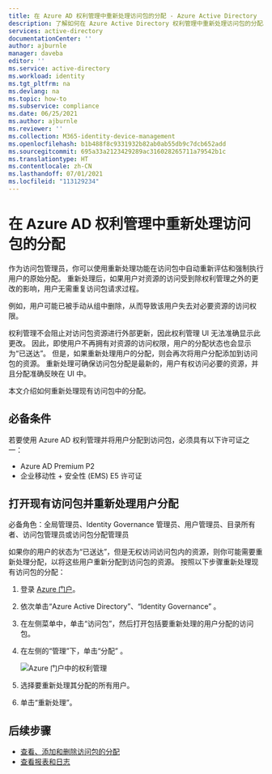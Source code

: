 ```yaml
---
title: 在 Azure AD 权利管理中重新处理访问包的分配 - Azure Active Directory
description: 了解如何在 Azure Active Directory 权利管理中重新处理访问包的分配。
services: active-directory
documentationCenter: ''
author: ajburnle
manager: daveba
editor: ''
ms.service: active-directory
ms.workload: identity
ms.tgt_pltfrm: na
ms.devlang: na
ms.topic: how-to
ms.subservice: compliance
ms.date: 06/25/2021
ms.author: ajburnle
ms.reviewer: ''
ms.collection: M365-identity-device-management
ms.openlocfilehash: b1b488f8c9331932b82ab0ab55db9c7dcb652add
ms.sourcegitcommit: 695a33a2123429289ac316028265711a79542b1c
ms.translationtype: HT
ms.contentlocale: zh-CN
ms.lasthandoff: 07/01/2021
ms.locfileid: "113129234"
---
```

# <a name="reprocess-assignments-for-an-access-package-in-azure-ad-entitlement-management"></a>在 Azure AD 权利管理中重新处理访问包的分配

作为访问包管理员，你可以使用重新处理功能在访问包中自动重新评估和强制执行用户的原始分配。 重新处理后，如果用户对资源的访问受到除权利管理之外的更改的影响，用户无需重复访问包请求过程。

例如，用户可能已被手动从组中删除，从而导致该用户失去对必要资源的访问权限。 

权利管理不会阻止对访问包资源进行外部更新，因此权利管理 UI 无法准确显示此更改。 因此，即使用户不再拥有对资源的访问权限，用户的分配状态也会显示为“已送达”。 但是，如果重新处理用户的分配，则会再次将用户分配添加到访问包的资源。 重新处理可确保访问包分配是最新的，用户有权访问必要的资源，并且分配准确反映在 UI 中。

本文介绍如何重新处理现有访问包中的分配。

## <a name="prerequisites"></a>必备条件

若要使用 Azure AD 权利管理并将用户分配到访问包，必须具有以下许可证之一：

- Azure AD Premium P2
- 企业移动性 + 安全性 (EMS) E5 许可证

## <a name="open-an-existing-access-package-and-reprocess-user-assignments"></a>打开现有访问包并重新处理用户分配

必备角色：全局管理员、Identity Governance 管理员、用户管理员、目录所有者、访问包管理员或访问包分配管理员

如果你的用户的状态为“已送达”，但是无权访问访问包内的资源，则你可能需要重新处理分配，以将这些用户重新分配到访问包的资源。 按照以下步骤重新处理现有访问包的分配：

1.  登录 [Azure 门户](https://portal.azure.com)。

1.  依次单击“Azure Active Directory”、“Identity Governance” 。

1.  在左侧菜单中，单击“访问包”，然后打开包括要重新处理的用户分配的访问包。

1.  在左侧的“管理”下，单击“分配” 。

    ![Azure 门户中的权利管理](./media/entitlement-management-reprocess-access-package-assignments/reprocess-access-package-assignment.png)

1.  选择要重新处理其分配的所有用户。

1.  单击“重新处理”。

## <a name="next-steps"></a>后续步骤

- [查看、添加和删除访问包的分配](entitlement-management-access-package-assignments.md)
- [查看报表和日志](entitlement-management-reports.md)
